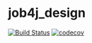 # job4j_design
[![Build Status](https://app.travis-ci.com/TamaoSaridzawa/jobj4_design.svg?branch=master)](https://app.travis-ci.com/TamaoSaridzawa/jobj4_design)
[![codecov](https://codecov.io/gh/TamaoSaridzawa/jobj4_design/branch/master/graph/badge.svg?token=WJ1GK7NAC0)](https://codecov.io/gh/TamaoSaridzawa/jobj4_design)